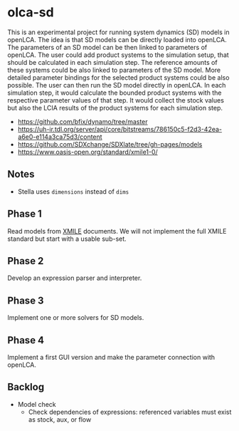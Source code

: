 # olca-sd

This is an experimental project for running system dynamics (SD) models in openLCA. The idea is that SD models can be directly loaded into openLCA. The parameters of an SD model can be then linked to parameters of openLCA. The user could add product systems to the simulation setup, that should be calculated in each simulation step. The reference amounts of these systems could be also linked to parameters of the SD model. More detailed parameter bindings for the selected product systems could be also possible. The user can then run the SD model directly in openLCA. In each simulation step, it would calculate the bounded product systems with the respective parameter values of that step. It would collect the stock values but also the LCIA results of the product systems for each simulation step.


+ https://github.com/bfix/dynamo/tree/master
+ https://uh-ir.tdl.org/server/api/core/bitstreams/786150c5-f2d3-42ea-a6e0-e114a3ca75d3/content
+ https://github.com/SDXchange/SDXlate/tree/gh-pages/models
+ https://www.oasis-open.org/standard/xmile1-0/

## Notes

+ Stella uses `dimensions` instead of `dims`


## Phase 1

Read models from [XMILE](http://docs.oasis-open.org/xmile/xmile/v1.0/xmile-v1.0.html) documents. We will not implement the full XMILE standard but start with a usable sub-set.


## Phase 2

Develop an expression parser and interpreter.


## Phase 3

Implement one or more solvers for SD models.


## Phase 4

Implement a first GUI version and make the parameter connection with openLCA.


## Backlog

+ Model check
  + Check dependencies of expressions: referenced variables must exist as
    stock, aux, or flow
